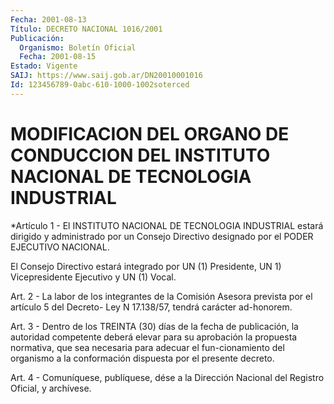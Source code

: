 ```yaml
---
Fecha: 2001-08-13
Título: DECRETO NACIONAL 1016/2001
Publicación:
  Organismo: Boletín Oficial
  Fecha: 2001-08-15
Estado: Vigente
SAIJ: https://www.saij.gob.ar/DN20010001016
Id: 123456789-0abc-610-1000-1002soterced
---
```

# MODIFICACION DEL ORGANO DE CONDUCCION DEL INSTITUTO NACIONAL DE TECNOLOGIA INDUSTRIAL

<a id="1"></a>
*Artículo 1 - El INSTITUTO NACIONAL DE TECNOLOGIA INDUSTRIAL estará dirigido y administrado por un Consejo Directivo designado por el PODER EJECUTIVO NACIONAL.

El Consejo Directivo estará integrado por UN (1) Presidente, UN 1) Vicepresidente Ejecutivo y UN (1) Vocal.

<a id="2"></a>
Art. 2 - La labor de los integrantes de la Comisión Asesora prevista por el artículo 5 del Decreto- Ley N 17.138/57, tendrá carácter ad-honorem.

<a id="3"></a>
Art. 3 - Dentro de los TREINTA (30) días de la fecha de publicación, la autoridad competente deberá elevar para su aprobación la propuesta normativa, que sea necesaria para adecuar el fun-cionamiento del organismo a la conformación dispuesta por el presente decreto.

<a id="4"></a>
Art. 4 - Comuníquese, publíquese, dése a la Dirección Nacional del Registro Oficial, y archívese.